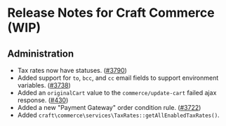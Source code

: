 # Release Notes for Craft Commerce (WIP)

## Administration

- Tax rates now have statuses. ([#3790](https://github.com/craftcms/commerce/discussions/3790))
- Added support for `to`, `bcc`, and `cc` email fields to support environment variables. ([#3738](https://github.com/craftcms/commerce/issues/3738))
- Added an `originalCart` value to the `commerce/update-cart` failed ajax response. ([#430](https://github.com/craftcms/commerce/issues/430))
- Added a new "Payment Gateway" order condition rule. ([#3722](https://github.com/craftcms/commerce/discussions/3722))
- Added `craft\commerce\services\TaxRates::getAllEnabledTaxRates()`.
